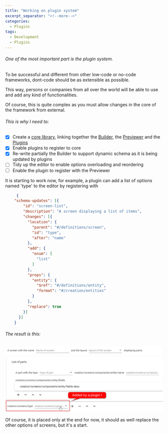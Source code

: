 ```yaml
---
title: "Working on plugin system"
excerpt_separator: "<!--more-->"
categories:
  - Plugins
tags:
  - Development
  - Plugins
---
```


###### One of the most important part is the plugin system.

To be successful and different from other low-code or no-code frameworks, dont-code should be as extensible as possible. 
<!--more-->

This way, persons or companies from all over the world will be able to use and add any kind of functionalities.

Of course, this is quite complex as you must allow changes in the core of the framework from external.

###### This is why I need to:
- [x] Create a [core library](https://github.com/dont-code/core), linking together the [Builder](https://github.com/dont-code/ide-ui), the [Previewer](https://github.com/dont-code/preview-ui) and the [Plugins](https://github.com/dont-code/plugins)
- [x] Enable plugins to register to core
- [x] Re-write partially the Builder to support dynamic schema as it is being updated by plugins
- [ ] Tidy up the editor to enable options overloading and reordering
- [ ] Enable the plugin to register with the Previewer
 
 It is starting to work now, for example, a plugin can add a list of options named 'type' to the editor by registering with
```json
     {
    "schema-updates": [{
        "id": "screen-list",
        "description": "A screen displaying a list of items",
        "changes": [{
          "location": {
            "parent": "#/definitions/screen",
            "id": "type",
            "after": "name"
          },
          "add": {
            "enum": [
              "list"
            ]
          },
          "props": {
            "entity": {
              "$ref": "#/definitions/entity",
              "format": "#/creation/entities"
            }
          },
          "replace": true
        }]
      }]
    }
``` 
###### The result is this:

![Builder showing type list from a plugin](/assets/builder-with-type-from-plugin.png)

Of course, it is placed only at the end for now, it should as well replace the other options of screens, but it's a start.
